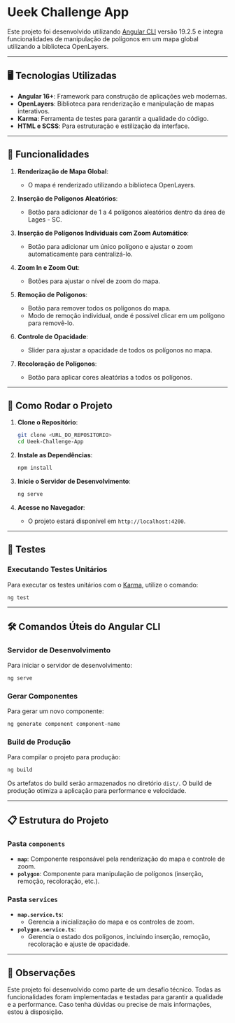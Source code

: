 # Ueek Challenge App

Este projeto foi desenvolvido utilizando [Angular CLI](https://github.com/angular/angular-cli) versão 19.2.5 e integra funcionalidades de manipulação de polígonos em um mapa global utilizando a biblioteca OpenLayers.

---

## 🖥️ Tecnologias Utilizadas

- **Angular 16+**: Framework para construção de aplicações web modernas.
- **OpenLayers**: Biblioteca para renderização e manipulação de mapas interativos.
- **Karma**: Ferramenta de testes para garantir a qualidade do código.
- **HTML e SCSS**: Para estruturação e estilização da interface.

---

## 🎯 Funcionalidades

1. **Renderização de Mapa Global**:
   - O mapa é renderizado utilizando a biblioteca OpenLayers.

2. **Inserção de Polígonos Aleatórios**:
   - Botão para adicionar de 1 a 4 polígonos aleatórios dentro da área de Lages - SC.

3. **Inserção de Polígonos Individuais com Zoom Automático**:
   - Botão para adicionar um único polígono e ajustar o zoom automaticamente para centralizá-lo.

4. **Zoom In e Zoom Out**:
   - Botões para ajustar o nível de zoom do mapa.

5. **Remoção de Polígonos**:
   - Botão para remover todos os polígonos do mapa.
   - Modo de remoção individual, onde é possível clicar em um polígono para removê-lo.

6. **Controle de Opacidade**:
   - Slider para ajustar a opacidade de todos os polígonos no mapa.

7. **Recoloração de Polígonos**:
   - Botão para aplicar cores aleatórias a todos os polígonos.

---

## 🚀 Como Rodar o Projeto

1. **Clone o Repositório**:
   ```bash
   git clone <URL_DO_REPOSITORIO>
   cd Ueek-Challenge-App
   ```

2. **Instale as Dependências**:
   ```bash
   npm install
   ```

3. **Inicie o Servidor de Desenvolvimento**:
   ```bash
   ng serve
   ```

4. **Acesse no Navegador**:
   - O projeto estará disponível em `http://localhost:4200`.

---

## 🧪 Testes

### **Executando Testes Unitários**
Para executar os testes unitários com o [Karma](https://karma-runner.github.io), utilize o comando:

```bash
ng test
```

---

## 🛠️ Comandos Úteis do Angular CLI

### **Servidor de Desenvolvimento**
Para iniciar o servidor de desenvolvimento:

```bash
ng serve
```

### **Gerar Componentes**
Para gerar um novo componente:

```bash
ng generate component component-name
```

### **Build de Produção**
Para compilar o projeto para produção:

```bash
ng build
```

Os artefatos do build serão armazenados no diretório `dist/`. O build de produção otimiza a aplicação para performance e velocidade.

---

## 📋 Estrutura do Projeto

### **Pasta `components`**
- **`map`**: Componente responsável pela renderização do mapa e controle de zoom.
- **`polygon`**: Componente para manipulação de polígonos (inserção, remoção, recoloração, etc.).

### **Pasta `services`**
- **`map.service.ts`**:
  - Gerencia a inicialização do mapa e os controles de zoom.
- **`polygon.service.ts`**:
  - Gerencia o estado dos polígonos, incluindo inserção, remoção, recoloração e ajuste de opacidade.

---

## 📄 Observações

Este projeto foi desenvolvido como parte de um desafio técnico. Todas as funcionalidades foram implementadas e testadas para garantir a qualidade e a performance. Caso tenha dúvidas ou precise de mais informações, estou à disposição.